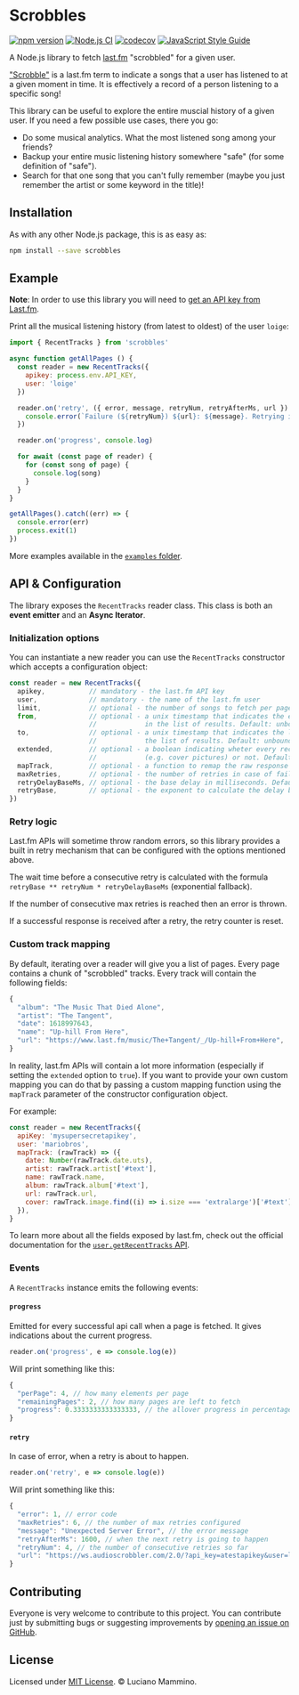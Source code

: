 # Scrobbles

[![npm version](https://img.shields.io/npm/v/scrobbles)](https://npm.im/scrobbles)
[![Node.js CI](https://github.com/lmammino/scrobbles/actions/workflows/node.js.yml/badge.svg)](https://github.com/lmammino/scrobbles/actions/workflows/node.js.yml)
[![codecov](https://codecov.io/gh/lmammino/scrobbles/branch/main/graph/badge.svg?token=om2BOabUg1)](https://codecov.io/gh/lmammino/scrobbles)
[![JavaScript Style Guide](https://img.shields.io/badge/code_style-standard-brightgreen.svg)](https://standardjs.com)


A Node.js library to fetch [last.fm](https://www.last.fm) "scrobbled" for a given user.

["Scrobble"](https://www.quora.com/How-did-Last-fm-come-with-the-term-scrobble) is a last.fm term to indicate a songs that a user has listened to at a given moment in time. It is effectively a record of a person listening to a specific song!

This library can be useful to explore the entire muscial history of a given user. If you need a few possible use cases, there you go:

  - Do some musical analytics. What the most listened song among your friends?
  - Backup your entire music listening history somewhere "safe" (for some definition of "safe").
  - Search for that one song that you can't fully remember (maybe you just remember the artist or some keyword in the title)!


## Installation

As with any other Node.js package, this is as easy as:

```bash
npm install --save scrobbles
```

## Example

**Note**: In order to use this library you will need to [get an API key from Last.fm](https://www.last.fm/api/account/create).

Print all the musical listening history (from latest to oldest) of the user `loige`:

```javascript
import { RecentTracks } from 'scrobbles'

async function getAllPages () {
  const reader = new RecentTracks({
    apikey: process.env.API_KEY,
    user: 'loige'
  })

  reader.on('retry', ({ error, message, retryNum, retryAfterMs, url }) => {
    console.error(`Failure (${retryNum}) ${url}: ${message}. Retrying in ${retryAfterMs}`)
  })

  reader.on('progress', console.log)

  for await (const page of reader) {
    for (const song of page) {
      console.log(song)
    }
  }
}

getAllPages().catch((err) => {
  console.error(err)
  process.exit(1)
})

```

More examples available in the [`examples` folder](/examples).


## API & Configuration

The library exposes the `RecentTracks` reader class. This class is both an **event emitter** and an **Async Iterator**.

### Initialization options

You can instantiate a new reader you can use the `RecentTracks` constructor which accepts a configuration object:

```javascript
const reader = new RecentTracks({
  apikey,           // mandatory - the last.fm API key
  user,             // mandatory - the name of the last.fm user
  limit,            // optional - the number of songs to fetch per page. Between 1 and 200. Default: 50
  from,             // optional - a unix timestamp that indicates the earliest point in time to include 
                    //            in the list of results. Default: unbound (earliest song ever scrobbled for that user)
  to,               // optional - a unix timestamp that indicates the latest point in time to include in 
                    //            the list of results. Default: unbound (essentially "now")
  extended,         // optional - a boolean indicating wheter every record should contain extended information 
                    //            (e.g. cover pictures) or not. Default: false
  mapTrack,         // optional - a function to remap the raw response from last.fm. See next sections for more details 
  maxRetries,       // optional - the number of retries in case of failure. Default: 5
  retryDelayBaseMs, // optional - the base delay in milliseconds. Default: 100
  retryBase,        // optional - the exponent to calculate the delay before the next retry: Default: 2
})
```

### Retry logic

Last.fm APIs will sometime throw random errors, so this library provides a built in retry mechanism that can be configured with the options mentioned above.

The wait time before a consecutive retry is calculated with the formula `retryBase ** retryNum * retryDelayBaseMs` (exponential fallback).

If the number of consecutive max retries is reached then an error is thrown.

If a successful response is received after a retry, the retry counter is reset.


### Custom track mapping

By default, iterating over a reader will give you a list of pages. Every page contains a chunk of "scrobbled" tracks. Every track will contain the following fields:

```javascript
{
  "album": "The Music That Died Alone",
  "artist": "The Tangent",
  "date": 1618997643,
  "name": "Up-hill From Here",
  "url": "https://www.last.fm/music/The+Tangent/_/Up-hill+From+Here",
}
```

In reality, last.fm APIs will contain a lot more information (especially if setting the `extended` option to `true`). If you want to provide your own custom mapping you can do that by passing a custom mapping function using the `mapTrack` parameter of the constructor configuration object.

For example:

```javascript
const reader = new RecentTracks({
  apiKey: 'mysupersecretapikey',
  user: 'mariobros',
  mapTrack: (rawTrack) => ({
    date: Number(rawTrack.date.uts),
    artist: rawTrack.artist['#text'],
    name: rawTrack.name,
    album: rawTrack.album['#text'],
    url: rawTrack.url,
    cover: rawTrack.image.find((i) => i.size === 'extralarge')['#text'],
  }),
}
```

To learn more about all the fields exposed by last.fm, check out the official documentation for the [`user.getRecentTracks` API](https://www.last.fm/api/show/user.getRecentTracks).


### Events

A `RecentTracks` instance emits the following events:

#### `progress`

Emitted for every successful api call when a page is fetched. It gives indications about the current progress.

```javascript
reader.on('progress', e => console.log(e))
```

Will print something like this:

```javascript
{
  "perPage": 4, // how many elements per page
  "remainingPages": 2, // how many pages are left to fetch
  "progress": 0.3333333333333333, // the allover progress in percentage
}
```

#### `retry`

In case of error, when a retry is about to happen.

```javascript
reader.on('retry', e => console.log(e))
```

Will print something like this:

```javascript
{
  "error": 1, // error code
  "maxRetries": 6, // the number of max retries configured
  "message": "Unexpected Server Error", // the error message
  "retryAfterMs": 1600, // when the next retry is going to happen
  "retryNum": 4, // the number of consecutive retries so far
  "url": "https://ws.audioscrobbler.com/2.0/?api_key=atestapikey&user=loige&limit=4&extended=0&method=user.getrecenttracks&format=json", // the URL of the request that failed
}
```


## Contributing

Everyone is very welcome to contribute to this project.
You can contribute just by submitting bugs or suggesting improvements by
[opening an issue on GitHub](https://github.com/lmammino/scrobbles/issues).

## License

Licensed under [MIT License](LICENSE). © Luciano Mammino.


